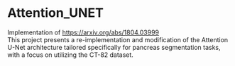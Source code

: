 # Attention_UNET
Implementation of https://arxiv.org/abs/1804.03999 <br>
This project presents a re-implementation and modification of the Attention U-Net architecture tailored specifically for pancreas segmentation tasks, with a focus on utilizing the CT-82 dataset.
